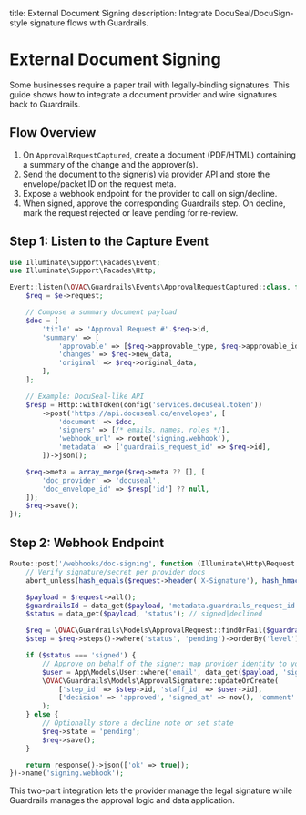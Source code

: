 title: External Document Signing
description: Integrate DocuSeal/DocuSign-style signature flows with Guardrails.

# External Document Signing

Some businesses require a paper trail with legally-binding signatures. This guide shows how to integrate a document provider and wire signatures back to Guardrails.

## Flow Overview

1) On `ApprovalRequestCaptured`, create a document (PDF/HTML) containing a summary of the change and the approver(s).
2) Send the document to the signer(s) via provider API and store the envelope/packet ID on the request meta.
3) Expose a webhook endpoint for the provider to call on sign/decline.
4) When signed, approve the corresponding Guardrails step. On decline, mark the request rejected or leave pending for re-review.

## Step 1: Listen to the Capture Event

```php
use Illuminate\Support\Facades\Event;
use Illuminate\Support\Facades\Http;

Event::listen(\OVAC\Guardrails\Events\ApprovalRequestCaptured::class, function ($e) {
    $req = $e->request;

    // Compose a summary document payload
    $doc = [
        'title' => 'Approval Request #'.$req->id,
        'summary' => [
            'approvable' => [$req->approvable_type, $req->approvable_id],
            'changes' => $req->new_data,
            'original' => $req->original_data,
        ],
    ];

    // Example: DocuSeal-like API
    $resp = Http::withToken(config('services.docuseal.token'))
        ->post('https://api.docuseal.co/envelopes', [
            'document' => $doc,
            'signers' => [/* emails, names, roles */],
            'webhook_url' => route('signing.webhook'),
            'metadata' => ['guardrails_request_id' => $req->id],
        ])->json();

    $req->meta = array_merge($req->meta ?? [], [
        'doc_provider' => 'docuseal',
        'doc_envelope_id' => $resp['id'] ?? null,
    ]);
    $req->save();
});
```

## Step 2: Webhook Endpoint

```php
Route::post('/webhooks/doc-signing', function (Illuminate\Http\Request $request) {
    // Verify signature/secret per provider docs
    abort_unless(hash_equals($request->header('X-Signature'), hash_hmac('sha256', $request->getContent(), config('services.docuseal.secret'))), 401);

    $payload = $request->all();
    $guardrailsId = data_get($payload, 'metadata.guardrails_request_id');
    $status = data_get($payload, 'status'); // signed|declined

    $req = \OVAC\Guardrails\Models\ApprovalRequest::findOrFail($guardrailsId);
    $step = $req->steps()->where('status', 'pending')->orderBy('level')->firstOrFail();

    if ($status === 'signed') {
        // Approve on behalf of the signer; map provider identity to your user
        $user = App\Models\User::where('email', data_get($payload, 'signer.email'))->firstOrFail();
        \OVAC\Guardrails\Models\ApprovalSignature::updateOrCreate(
            ['step_id' => $step->id, 'staff_id' => $user->id],
            ['decision' => 'approved', 'signed_at' => now(), 'comment' => 'Doc signed']
        );
    } else {
        // Optionally store a decline note or set state
        $req->state = 'pending';
        $req->save();
    }

    return response()->json(['ok' => true]);
})->name('signing.webhook');
```

This two-part integration lets the provider manage the legal signature while Guardrails manages the approval logic and data application.

